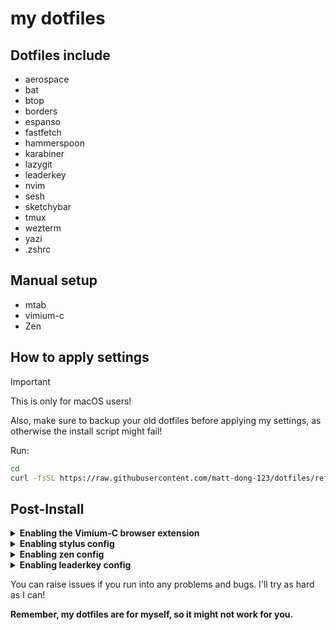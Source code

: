 # my dotfiles

## Dotfiles include

- aerospace
- bat
- btop
- borders
- espanso
- fastfetch
- hammerspoon
- karabiner
- lazygit
- leaderkey
- nvim
- sesh
- sketchybar
- tmux
- wezterm
- yazi
- .zshrc

## Manual setup

- mtab
- vimium-c
- Zen

## How to apply settings

> [!important]
>
> This is only for macOS users!
>
> Also, make sure to backup your old dotfiles before applying my settings, as otherwise the install script might fail!

Run:

```sh
cd
curl -fsSL https://raw.githubusercontent.com/matt-dong-123/dotfiles/refs/heads/main/install.sh | bash
```

## Post-Install

<details><summary><b>Enabling the Vimium-C browser extension</b></summary>

1. Install the vimium-c browser extension
   - For Chromium-based browsers, go [here](https://chromewebstore.google.com/detail/vimium-c-%E5%85%A8%E9%94%AE%E7%9B%98%E6%93%8D%E4%BD%9C%E6%B5%8F%E8%A7%88%E5%99%A8/hfjbmagddngcpeloejdejnfgbamkjaeg)
   - For Firefox-based browsers, go [here](https://addons.mozilla.org/en-US/firefox/addon/vimium-c/)
2. In the preferences for the extension, click "Import Settings"
3. Choose the file from the path "~/.config/vimium-c/config.json"

</details>

<details><summary><b>Enabling stylus config</b></summary>

1. Install the stylus browser extension
   - For Chromium-based browsers, go [here](https://chromewebstore.google.com/detail/mtab/clngdbkpkpeebahjckkjfobafhncgmne)
   - For Firefox-based browsers, go [here](https://addons.mozilla.org/en-US/firefox/addon/styl-us)
2. In the preferences for the extension, click "Import" you can see on the side
3. Choose the file from the path "~/.config/stylus/config.json"
    - If you want to use only a set of rules, copy the rules you want to the stylus editor.

</details>

<details><summary><b>Enabling zen config</b></summary>

1. Go to about:profiles in the URL bar, and copy the "Root Directory" path of the profile you want to use
2. Paste the ~/.config/zen directory into the profile directory/chrome.
3. Go to settings, click "Import mods", and choose the file from the path "~/.config/zen/zen-mods.json"
4. Download the "Zen Internet" extension from [here](https://addons.mozilla.org/en-US/firefox/addon/zen-internet/)

</details>

<details><summary><b>Enabling leaderkey config</b></summary>

1. Go to the LeaderKey settings and go to the "Advanced" tab
2. Set the config directory to your ~/.config/leaderkey directory
3. Go back to "General" and set the shortcut to be "shift-command-space"

> [!note]
>
> Don't actually use this shortcut! Tap the right command key instead.

</details>

You can raise issues if you run into any problems and bugs. I'll try as hard as I can!

**Remember, my dotfiles are for myself, so it might not work for you.**
